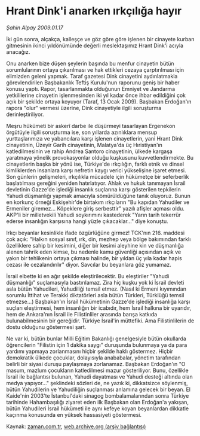 # Hrant Dink'i anarken ırkçılığa hayır

*Şahin Alpay 2009.01.17*

<tr><td class="metin" colspan="2" style="padding-top: 20px; padding-left: 5px; padding-right: 10px;">İki gün sonra, alçakça, kalleşçe ve göz göre göre işlenen bir cinayete kurban gitmesinin ikinci yıldönümünde değerli meslektaşımız Hrant Dink'i acıyla anacağız.</td></tr><tr><td class="metin" colspan="2" style="padding-top: 20px; padding-left: 5px; padding-right: 10px;"><p> Onu anarken bize düşen şeylerin başında bu menfur cinayetin bütün sorumlularının ortaya çıkarılması ve hak ettikleri cezaya çarptırılması için elimizden geleni yapmak. Taraf gazetesi Dink cinayetini aydınlatmakla görevlendirilen Başbakanlık Teftiş Kurulu'nun raporunu geniş bir haber konusu yaptı. Rapor, tasarlanmakta olduğunun Emniyet ve Jandarma yetkililerine cinayetin işlenmesinden iki yıl kadar önce ihbar edildiğini çok açık bir şekilde ortaya koyuyor (Taraf, 13 Ocak 2009). Başbakan Erdoğan'ın rapora "olur" vermesi üzerine, Dink cinayetiyle ilgili soruşturma derinleştiriliyor.
<p>Meşru hükümeti bir askerî darbe ile düşürmeyi tasarlayan Ergenekon örgütüyle ilgili soruşturma ise, son yıllarda azınlıklara mensup yurttaşlarımıza ve yabancılara karşı işlenen cinayetlerin, yani Hrant Dink cinayetinin, Üzeyir Garih cinayetinin, Malatya'da üç Hıristiyan'ın katledilmesinin ve rahip Andrea Santoro cinayetinin, ülkede kargaşa yaratmaya yönelik provokasyonlar olduğu kuşkusunu kuvvetlendirmekte. Bu cinayetlerin başka bir yönü ise, Türkiye'de ırkçılığın, farklı etnik ve dinsel kimliklerden insanlara karşı nefretin kaygı verici yükselişine işaret etmesi. Son günlerin gelişmeleri, ırkçılıkla mücadele için hükümetçe bir seferberlik başlatılması gereğini yeniden hatırlatıyor. Ahlak ve hukuk tanımayan İsrail devletinin Gazze'de işlediği insanlık suçlarına karşı gösterilen tepkilerin Yahudi düşmanlığı yapmak amacıyla sömürüldüğüne tanık oluyoruz. Bunun en korkunç örneği Eskişehir'de birtakım ırkçıların "Bu kapıdan Yahudiler ve Ermeniler giremez... Köpeklere giriş serbesttir" yazılı afişler açması oldu. AKP'li bir milletvekili Yahudi soykırımını kastederek "Yarın tarih tekerrür ederse insanlığın karşısına hangi yüzle çıkacaklar..." diye konuştu.
<p>Irkçı beyanlar kesinlikle ifade özgürlüğüne girmez! TCK'nın 216. maddesi çok açık: "Halkın sosyal sınıf, ırk, din, mezhep veya bölge bakımından farklı özelliklere sahip bir kesimini, diğer bir kesimi aleyhine kin ve düşmanlığa alenen tahrik eden kimse, bu nedenle kamu güvenliği açısından açık ve yakın bir tehlikenin ortaya çıkması halinde, bir yıldan üç yıla kadar hapis cezası ile cezalandırılır" diyor. Savcılar bu beyanlara göz yumamaz.
<p>İsrail elbette ki en ağır şekilde eleştirilecektir. Bu eleştiriler "Yahudi düşmanlığı" suçlamasıyla bastırılamaz. Zira hiç kuşku yok ki İsrail devleti asla bütün Yahudileri, Yahudiliği temsil etmez. (Nasıl ki Ermeni kıyımından sorumlu İttihat ve Terakki diktatörleri asla bütün Türkleri, Türklüğü temsil etmezse...) Başbakan'ın İsrail hükümetinin Gazze'de işlediği insanlığa karşı suçları eleştirmesi, hem insanlığın bir icabıdır, hem İsrail halkına bir uyarıdır, hem de Ankara'nın İsrail ile Filistinliler arasında barışa katkıda bulunabilmesinin bir gereğidir. Türkiye İsrail'in müttefiki. Ama Filistinlilerin de dostu olduğunu göstermesi şart.
<p>Ne var ki, bütün bunlar Milli Eğitim Bakanlığı genelgesiyle bütün okullarda öğrencilerin "Filistin için 1 dakika saygı" duruşunda bulunmaya ya da para yardımı yapmaya zorlanmasını hiçbir şekilde haklı göstermez. Hiçbir demokratik ülkede çocuklar, dolayısıyla anababalar, yönetim tarafından belirli bir siyasi duruşu paylaşmaya zorlanamaz. Başbakan Erdoğan'ın "O masum, mazlum çocukların katledilmesi mazur gösteriliyor. Bunu, özellikle İsrail ile bağlantısı bulunan, Yahudi dayatması ve Yahudi desteği altında olan medya yapıyor..." şeklindeki sözleri de, ne yazık ki, dikkatsizce söylenmiş, bütün Yahudilerin ve Yahudiliğin suçlanması anlamına gelecek bir beyan. El Kaide'nin 2003'te İstanbul'daki sinagog bombalamalarından sonra Türkiye tarihinde Hahambaşılığı ziyaret eden ilk Başbakan olan Erdoğan'a yakışan, bütün Yahudileri İsrail hükümeti ile aynı kefeye koyan beyanlardan dikkatle kaçınma konusunda en yüksek hassasiyeti göstermesi.<br/></p></p></p></p></p></td></tr>

Kaynak: [zaman.com.tr](http://zaman.com.tr/yazar.do?yazino=804582), [web.archive.org (arşiv bağlantısı)](http://web.archive.org/web/20090120194003/http://zaman.com.tr:80/yazar.do?yazino=804582)
